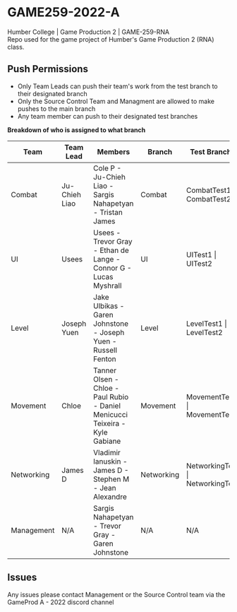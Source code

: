 # GAME259-2022-A
Humber College | Game Production 2 | GAME-259-RNA  
Repo used for the game project of Humber's Game Production 2 (RNA) class.

## Push Permissions
- Only Team Leads can push their team's work from the test branch to their designated branch
- Only the Source Control Team and Managment are allowed to make pushes to the main branch
- Any team member can push to their designated test branches

**Breakdown of who is assigned to what branch**

| Team       | Team Lead     | Members                                                                      | Branch     | Test Branches                      |
|------------|---------------|------------------------------------------------------------------------------|------------|------------------------------------|
| Combat     | Ju-Chieh Liao | Cole P - Ju-Chieh Liao - Sargis Nahapetyan - Tristan James                   | Combat     | CombatTest1 \| CombatTest2         |
| UI         | Usees         | Usees - Trevor Gray - Ethan de Lange - Connor G - Lucas Myshrall             | UI         | UITest1 \| UITest2                 |
| Level      | Joseph Yuen   | Jake Ulbikas - Garen Johnstone - Joseph Yuen - Russell Fenton                | Level      | LevelTest1 \| LevelTest2           |
| Movement   | Chloe         | Tanner Olsen - Chloe - Paul Rubio - Daniel Menicucci Teixeira - Kyle Gabiane | Movement   | MovementTest1 \| MovementTest2     |
| Networking | James D       | Vladimir Ianuskin - James D - Stephen M - Jean Alexandre                     | Networking | NetworkingTest1 \| NetworkingTest2 |
| Management | N/A           | Sargis Nahapetyan - Trevor Gray - Garen Johnstone                            | N/A        | N/A                                |

## Issues
Any issues please contact Management or the Source Control team via the GameProd A - 2022 discord channel

